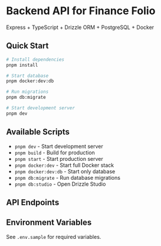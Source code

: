# Backend API for Finance Folio

Express + TypeScript + Drizzle ORM + PostgreSQL + Docker

## Quick Start

```bash
# Install dependencies
pnpm install

# Start database
pnpm docker:dev:db

# Run migrations
pnpm db:migrate

# Start development server
pnpm dev
```

## Available Scripts

- `pnpm dev` - Start development server
- `pnpm build` - Build for production
- `pnpm start` - Start production server
- `pnpm docker:dev` - Start full Docker stack
- `pnpm docker:dev:db` - Start only database
- `pnpm db:migrate` - Run database migrations
- `pnpm db:studio` - Open Drizzle Studio

## API Endpoints

## Environment Variables

See `.env.sample` for required variables.
